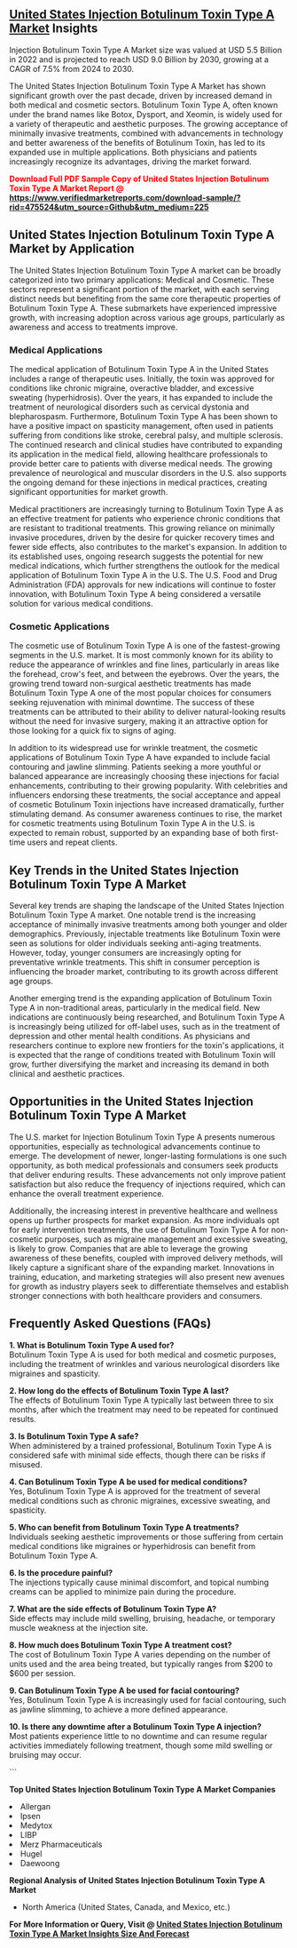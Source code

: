 <h2><a href="https://www.verifiedmarketreports.com/download-sample/?rid=475524&amp;utm_source=Github&amp;utm_medium=225" target="_blank">United States Injection Botulinum Toxin Type A Market</a> Insights</h2><p>Injection Botulinum Toxin Type A Market size was valued at USD 5.5 Billion in 2022 and is projected to reach USD 9.0 Billion by 2030, growing at a CAGR of 7.5% from 2024 to 2030.</p><p> <p>The United States Injection Botulinum Toxin Type A Market has shown significant growth over the past decade, driven by increased demand in both medical and cosmetic sectors. Botulinum Toxin Type A, often known under the brand names like Botox, Dysport, and Xeomin, is widely used for a variety of therapeutic and aesthetic purposes. The growing acceptance of minimally invasive treatments, combined with advancements in technology and better awareness of the benefits of Botulinum Toxin, has led to its expanded use in multiple applications. Both physicians and patients increasingly recognize its advantages, driving the market forward. <b><p><span class=""><span style="color: #ff0000;"><strong>Download Full PDF Sample Copy of United States Injection Botulinum Toxin Type A Market Report</strong> @ </span><a href="https://www.verifiedmarketreports.com/download-sample/?rid=475524&amp;utm_source=Github&amp;utm_medium=225" target="_blank">https://www.verifiedmarketreports.com/download-sample/?rid=475524&amp;utm_source=Github&amp;utm_medium=225</a></span></p></b></p> <h2>United States Injection Botulinum Toxin Type A Market by Application</h2> <p>The United States Injection Botulinum Toxin Type A market can be broadly categorized into two primary applications: Medical and Cosmetic. These sectors represent a significant portion of the market, with each serving distinct needs but benefiting from the same core therapeutic properties of Botulinum Toxin Type A. These submarkets have experienced impressive growth, with increasing adoption across various age groups, particularly as awareness and access to treatments improve.</p> <h3>Medical Applications</h3> <p>The medical application of Botulinum Toxin Type A in the United States includes a range of therapeutic uses. Initially, the toxin was approved for conditions like chronic migraine, overactive bladder, and excessive sweating (hyperhidrosis). Over the years, it has expanded to include the treatment of neurological disorders such as cervical dystonia and blepharospasm. Furthermore, Botulinum Toxin Type A has been shown to have a positive impact on spasticity management, often used in patients suffering from conditions like stroke, cerebral palsy, and multiple sclerosis. The continued research and clinical studies have contributed to expanding its application in the medical field, allowing healthcare professionals to provide better care to patients with diverse medical needs. The growing prevalence of neurological and muscular disorders in the U.S. also supports the ongoing demand for these injections in medical practices, creating significant opportunities for market growth.</p> <p>Medical practitioners are increasingly turning to Botulinum Toxin Type A as an effective treatment for patients who experience chronic conditions that are resistant to traditional treatments. This growing reliance on minimally invasive procedures, driven by the desire for quicker recovery times and fewer side effects, also contributes to the market's expansion. In addition to its established uses, ongoing research suggests the potential for new medical indications, which further strengthens the outlook for the medical application of Botulinum Toxin Type A in the U.S. The U.S. Food and Drug Administration (FDA) approvals for new indications will continue to foster innovation, with Botulinum Toxin Type A being considered a versatile solution for various medical conditions.</p> <h3>Cosmetic Applications</h3> <p>The cosmetic use of Botulinum Toxin Type A is one of the fastest-growing segments in the U.S. market. It is most commonly known for its ability to reduce the appearance of wrinkles and fine lines, particularly in areas like the forehead, crow's feet, and between the eyebrows. Over the years, the growing trend toward non-surgical aesthetic treatments has made Botulinum Toxin Type A one of the most popular choices for consumers seeking rejuvenation with minimal downtime. The success of these treatments can be attributed to their ability to deliver natural-looking results without the need for invasive surgery, making it an attractive option for those looking for a quick fix to signs of aging.</p> <p>In addition to its widespread use for wrinkle treatment, the cosmetic applications of Botulinum Toxin Type A have expanded to include facial contouring and jawline slimming. Patients seeking a more youthful or balanced appearance are increasingly choosing these injections for facial enhancements, contributing to their growing popularity. With celebrities and influencers endorsing these treatments, the social acceptance and appeal of cosmetic Botulinum Toxin injections have increased dramatically, further stimulating demand. As consumer awareness continues to rise, the market for cosmetic treatments using Botulinum Toxin Type A in the U.S. is expected to remain robust, supported by an expanding base of both first-time users and repeat clients.</p> <h2>Key Trends in the United States Injection Botulinum Toxin Type A Market</h2> <p>Several key trends are shaping the landscape of the United States Injection Botulinum Toxin Type A market. One notable trend is the increasing acceptance of minimally invasive treatments among both younger and older demographics. Previously, injectable treatments like Botulinum Toxin were seen as solutions for older individuals seeking anti-aging treatments. However, today, younger consumers are increasingly opting for preventative wrinkle treatments. This shift in consumer perception is influencing the broader market, contributing to its growth across different age groups.</p> <p>Another emerging trend is the expanding application of Botulinum Toxin Type A in non-traditional areas, particularly in the medical field. New indications are continuously being researched, and Botulinum Toxin Type A is increasingly being utilized for off-label uses, such as in the treatment of depression and other mental health conditions. As physicians and researchers continue to explore new frontiers for the toxin's applications, it is expected that the range of conditions treated with Botulinum Toxin will grow, further diversifying the market and increasing its demand in both clinical and aesthetic practices.</p> <h2>Opportunities in the United States Injection Botulinum Toxin Type A Market</h2> <p>The U.S. market for Injection Botulinum Toxin Type A presents numerous opportunities, especially as technological advancements continue to emerge. The development of newer, longer-lasting formulations is one such opportunity, as both medical professionals and consumers seek products that deliver enduring results. These advancements not only improve patient satisfaction but also reduce the frequency of injections required, which can enhance the overall treatment experience.</p> <p>Additionally, the increasing interest in preventive healthcare and wellness opens up further prospects for market expansion. As more individuals opt for early intervention treatments, the use of Botulinum Toxin Type A for non-cosmetic purposes, such as migraine management and excessive sweating, is likely to grow. Companies that are able to leverage the growing awareness of these benefits, coupled with improved delivery methods, will likely capture a significant share of the expanding market. Innovations in training, education, and marketing strategies will also present new avenues for growth as industry players seek to differentiate themselves and establish stronger connections with both healthcare providers and consumers.</p> <h2>Frequently Asked Questions (FAQs)</h2> <p><b>1. What is Botulinum Toxin Type A used for?</b><br>Botulinum Toxin Type A is used for both medical and cosmetic purposes, including the treatment of wrinkles and various neurological disorders like migraines and spasticity.</p> <p><b>2. How long do the effects of Botulinum Toxin Type A last?</b><br>The effects of Botulinum Toxin Type A typically last between three to six months, after which the treatment may need to be repeated for continued results.</p> <p><b>3. Is Botulinum Toxin Type A safe?</b><br>When administered by a trained professional, Botulinum Toxin Type A is considered safe with minimal side effects, though there can be risks if misused.</p> <p><b>4. Can Botulinum Toxin Type A be used for medical conditions?</b><br>Yes, Botulinum Toxin Type A is approved for the treatment of several medical conditions such as chronic migraines, excessive sweating, and spasticity.</p> <p><b>5. Who can benefit from Botulinum Toxin Type A treatments?</b><br>Individuals seeking aesthetic improvements or those suffering from certain medical conditions like migraines or hyperhidrosis can benefit from Botulinum Toxin Type A.</p> <p><b>6. Is the procedure painful?</b><br>The injections typically cause minimal discomfort, and topical numbing creams can be applied to minimize pain during the procedure.</p> <p><b>7. What are the side effects of Botulinum Toxin Type A?</b><br>Side effects may include mild swelling, bruising, headache, or temporary muscle weakness at the injection site.</p> <p><b>8. How much does Botulinum Toxin Type A treatment cost?</b><br>The cost of Botulinum Toxin Type A varies depending on the number of units used and the area being treated, but typically ranges from $200 to $600 per session.</p> <p><b>9. Can Botulinum Toxin Type A be used for facial contouring?</b><br>Yes, Botulinum Toxin Type A is increasingly used for facial contouring, such as jawline slimming, to achieve a more defined appearance.</p> <p><b>10. Is there any downtime after a Botulinum Toxin Type A injection?</b><br>Most patients experience little to no downtime and can resume regular activities immediately following treatment, though some mild swelling or bruising may occur.</p> ```</p><p><strong>Top United States Injection Botulinum Toxin Type A Market Companies</strong></p><div data-test-id=""><p><li>Allergan</li><li> Ipsen</li><li> Medytox</li><li> LIBP</li><li> Merz Pharmaceuticals</li><li> Hugel</li><li> Daewoong</li></p><div><strong>Regional Analysis of&nbsp;United States Injection Botulinum Toxin Type A Market</strong></div><ul><li dir="ltr"><p dir="ltr">North America&nbsp;(United States, Canada, and Mexico, etc.)</p></li></ul><p><strong>For More Information or Query, Visit @&nbsp;</strong><strong><a href="https://www.verifiedmarketreports.com/product/injection-botulinum-toxin-type-a-market/?utm_source=Github&amp;utm_medium=225" target="_blank">United States Injection Botulinum Toxin Type A Market Insights Size And Forecast</a></strong></p></div>
